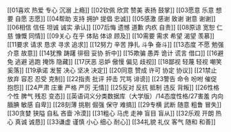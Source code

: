 [[01喜欢 热爱 专心 沉溺 上瘾]]
[[02钦佩 欣赏 赞美 表扬 鼓掌]]
[[03愿意 乐意 想要 自愿 志愿]]
[[04帮助 支持 拥护 提倡 忠诚]]
[[05感激 感谢 致谢 谢意 谢谢]]
[[06相信 信任 坦诚 诚实 承认]]
[[07后悔 遗憾 道歉 内疚 自责]]
[[08原谅 宽恕 仁慈 慷慨 同情]]
[[09关心 在乎 体贴 体谅 顾及]]
[[10需要 需求 希望 渴望 羡慕]]
[[11要求 请求 恳求 寻求 追求]]
[[12努力 辛苦 挣扎 斗争 奋斗]]
[[13态度 不愿 勉强 介意 故意]]
[[14犹豫 踌躇 徘徊 妥协 折中]]
[[15欺骗 愚弄 诡计 谎言 借口]]
[[16避免 逃避 逃跑 掩饰 隐藏]]
[[17厌恶 忌妒 傲慢 偏见 歧视]]
[[18鄙视 轻蔑 轻视 嘲笑 奚落]]
[[19承诺 发誓 决心 坚决 决定]]
[[20同意 赞成 许可 协定 协议]]
[[21禁止 放弃 容忍 忍受 克制]]
[[22指责 批评 抨击 咒骂 诽谤]]
[[23警告 命令 吩咐 催促 抱怨]]
[[24严肃 庄重 严格 严厉 无情]]
[[25反对 反抗 抵制 违反 背叛]]
[[26性格 个性 脾气 残忍 变态]]
[[英语词义分类数据库（大学版）/14态度性格/27害羞 内向 腼腆 敏感 自卑]]
[[28刻薄 挑剔 倔强 保守 难搞]]
[[29专横 武断 随意 粗鲁 冒失]]
[[30贪婪 狭隘 自私 吝啬 冷漠]]
[[31粗心 马虎 走神 盲目 盲从]]
[[32乐观 开朗 热心 真诚 诚恳]]
[[33谦虚 谨慎 小心 细心 耐心]]
[[34礼貌 礼仪 客气 随和 和善]]
 